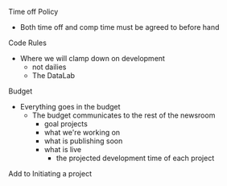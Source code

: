 Time off Policy

* Both time off and comp time must be agreed to before hand

Code Rules

* Where we will clamp down on development
  * not dailies
  * The DataLab

Budget

* Everything goes in the budget
  * The budget communicates to the rest of the newsroom 
    * goal projects
    * what we're working on
    * what is publishing soon
    * what is live 
      * the projected development time of each project



Add to Initiating a project




